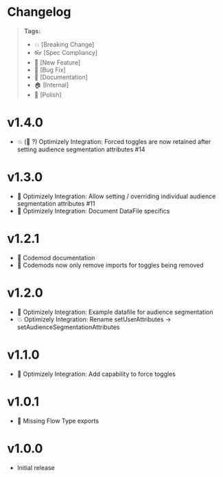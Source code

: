 # Changelog

> **Tags:**
>
> - :boom: [Breaking Change]
> - :eyeglasses: [Spec Compliancy]
> - :rocket: [New Feature]
> - :bug: [Bug Fix]
> - :memo: [Documentation]
> - :house: [Internal]
> - :nail_care: [Polish]

# v1.4.0

- :boom: (:bug: ?) Optimizely Integration: Forced toggles are now retained after setting audience segmentation attributes #14

# v1.3.0

- :rocket: Optimizely Integration: Allow setting / overriding individual audience segmentation attributes #11
- :memo: Optimizely Integration: Document DataFile specifics

# v1.2.1

- :memo: Codemod documentation
- :bug: Codemods now only remove imports for toggles being removed

# v1.2.0

- :memo: Optimizely Integration: Example datafile for audience segmentation
- :boom: Optimizely Integration: Rename setUserAttributes -> setAudienceSegmentationAttributes

# v1.1.0

- :rocket: Optimizely Integration: Add capability to force toggles

# v1.0.1

- :bug: Missing Flow Type exports

# v1.0.0

- Initial release
